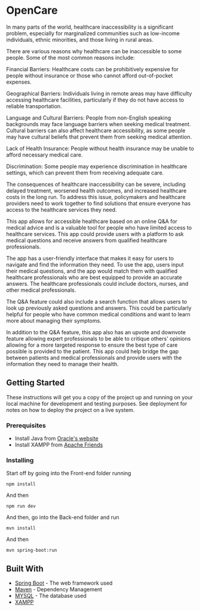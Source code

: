 # OpenCare

In many parts of the world, healthcare inaccessibility is a significant problem, especially for marginalized communities such as low-income individuals, ethnic minorities, and those living in rural areas.

There are various reasons why healthcare can be inaccessible to some people. Some of the most common reasons include:

Financial Barriers: Healthcare costs can be prohibitively expensive for people without insurance or those who cannot afford out-of-pocket expenses.

Geographical Barriers: Individuals living in remote areas may have difficulty accessing healthcare facilities, particularly if they do not have access to reliable transportation.

Language and Cultural Barriers: People from non-English speaking backgrounds may face language barriers when seeking medical treatment. Cultural barriers can also affect healthcare accessibility, as some people may have cultural beliefs that prevent them from seeking medical attention.

Lack of Health Insurance: People without health insurance may be unable to afford necessary medical care.

Discrimination: Some people may experience discrimination in healthcare settings, which can prevent them from receiving adequate care.

The consequences of healthcare inaccessibility can be severe, including delayed treatment, worsened health outcomes, and increased healthcare costs in the long run. To address this issue, policymakers and healthcare providers need to work together to find solutions that ensure everyone has access to the healthcare services they need.


This app allows for accessible healthcare based on an online Q&A for medical advice and is a valuable tool for people who have limited access to healthcare services. This app could provide users with a platform to ask medical questions and receive answers from qualified healthcare professionals.

The app has a user-friendly interface that makes it easy for users to navigate and find the information they need. To use the app, users input their medical questions, and the app would match them with qualified healthcare professionals who are best equipped to provide an accurate answers. The healthcare professionals could include doctors, nurses, and other medical professionals.

The Q&A feature could also include a search function that allows users to look up previously asked questions and answers. This could be particularly helpful for people who have common medical conditions and want to learn more about managing their symptoms.

In addition to the Q&A feature, this app also has an upvote and downvote feature allowing expert professionals to be able to critique others' opinions allowing for a more targeted response to ensure the best type of care possible is provided to the patient. This app could help bridge the gap between patients and medical professionals and provide users with the information they need to manage their health.


## Getting Started

These instructions will get you a copy of the project up and running on your local machine for development and testing purposes. See deployment for notes on how to deploy the project on a live system.

### Prerequisites

- Install Java from [Oracle's website](https://www.oracle.com/ca-en/java/technologies/downloads/)
- Install XAMPP from [Apache Friends](https://www.apachefriends.org/download.html)

### Installing

Start off by going into the Front-end folder running
```
npm install
```

And then

```
npm run dev
```

And then, go into the Back-end folder and run

```
mvn install
```

And then

```
mvn spring-boot:run
```

## Built With

* [Spring Boot](https://spring.io/) - The web framework used
* [Maven](https://maven.apache.org/) - Dependency Management
* [MYSQL](https://www.mysql.com/) - The database used
* [XAMPP](https://www.apachefriends.org/)
